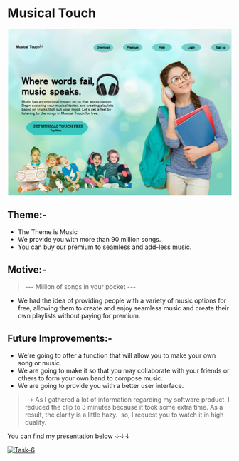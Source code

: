 <!--Written and Developed by Harini.-->

# Musical Touch

![Musical Touch](https://github.com/Harini-54/Cognizance/blob/main/Task-3/Task-3.png)

## Theme:- 

* The Theme is Music 
* We provide you with more than 90 million songs.
* You can buy our premium to seamless and add-less music.


## Motive:-

>--- Million of songs in your pocket ---

* We had the idea of providing people with a variety of music options for free, allowing them to create and enjoy seamless music and create their own playlists without paying for premium.


## Future Improvements:-

* We're going to offer a function that will allow you to make your own song or music.
* We are going to make it so that you may collaborate with your friends or others to form your own band to compose music.
* We are going to provide you with a better user interface.
  


>--> As I gathered a lot of information regarding my software product. I reduced the clip to 3 minutes because it took some extra time. As a result, the clarity is a little hazy.  so, I request you to watch it in high quality.

You can find my presentation below ↓↓↓


[![Task-6](https://res.cloudinary.com/marcomontalbano/image/upload/v1646282899/video_to_markdown/images/youtube--j74RPcB5DWw-c05b58ac6eb4c4700831b2b3070cd403.jpg)](https://youtu.be/j74RPcB5DWw "Task-6")